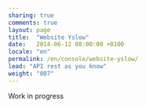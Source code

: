 ```yaml
---
sharing: true
comments: true
layout: page
title:  "Website Yslow"
date:   2014-06-12 08:00:00 +0100
locale: "en"
permalink: /en/console/website-yslow/
lead: "API rest as you know"
weight: "007"
---
```


Work in progress